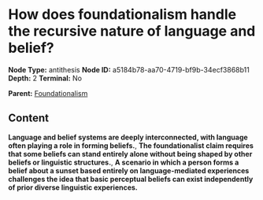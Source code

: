 # How does foundationalism handle the recursive nature of language and belief?

**Node Type:** antithesis
**Node ID:** a5184b78-aa70-4719-bf9b-34ecf3868b11
**Depth:** 2
**Terminal:** No

**Parent:** [Foundationalism](foundationalism.md)

## Content

**Language and belief systems are deeply interconnected, with language often playing a role in forming beliefs.**, **The foundationalist claim requires that some beliefs can stand entirely alone without being shaped by other beliefs or linguistic structures.**, **A scenario in which a person forms a belief about a sunset based entirely on language-mediated experiences challenges the idea that basic perceptual beliefs can exist independently of prior diverse linguistic experiences.**
